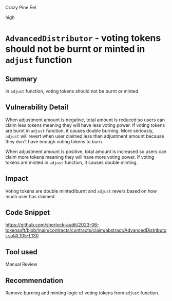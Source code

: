 Crazy Pine Eel

high

# `AdvancedDistributor` - voting tokens should not be burnt or minted in `adjust` function

## Summary
In `adjust` function, voting tokens should not be burnt or minted.

## Vulnerability Detail
When adjustment amount is negative, total amount is reduced so users can claim less tokens meaning they will have less voting power. If voting tokens are burnt in `adjust` function, it causes double burning. More seriously, `adjust` will revert when user claimed less than adjustment amount because they don't have enough voting tokens to burn.

When adjustment amount is positive, total amount is increased so users can claim more tokens meaning they will have more voting power. If voting tokens are minted in `adjust` function, it causes double minting.

## Impact
Voting tokens are double minted/burnt and `adjust` revers based on how much user has claimed.

## Code Snippet
https://github.com/sherlock-audit/2023-06-tokensoft/blob/main/contracts/contracts/claim/abstract/AdvancedDistributor.sol#L105-L130

## Tool used

Manual Review

## Recommendation
Remove burning and minting logic of voting tokens from `adjust` function.
